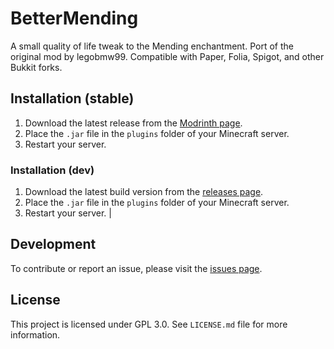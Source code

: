 # BetterMending

A small quality of life tweak to the Mending enchantment. Port of the original mod by legobmw99.
Compatible with Paper, Folia, Spigot, and other Bukkit forks.

## Installation (stable)

1. Download the latest release from the [Modrinth page](https://modrinth.com/plugin/better-mending-spigot).
2. Place the `.jar` file in the `plugins` folder of your Minecraft server.
3. Restart your server.

### Installation (dev)

1. Download the latest build version from the [releases page](https://github.com/Paulem79/BetterMending/releases).
2. Place the `.jar` file in the `plugins` folder of your Minecraft server.
3. Restart your server. |

## Development

To contribute or report an issue, please visit the [issues page](https://github.com/Paulem79/BetterMending/issues).

## License

This project is licensed under GPL 3.0. See `LICENSE.md` file for more information.